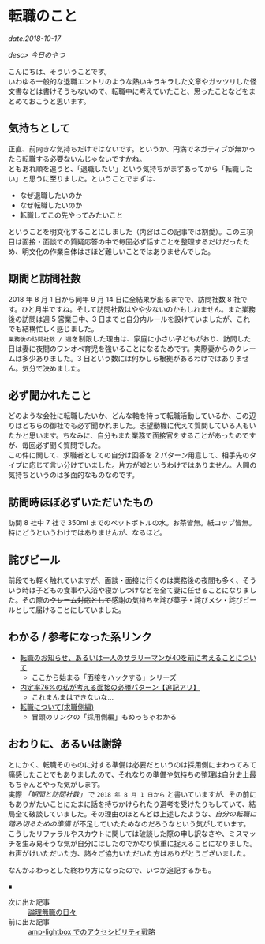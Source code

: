 # 転職のこと

*date:2018-10-17*

*desc> 今日のやつ*

こんにちは、そういうことです。  
いわゆる一般的な退職エントリのような熱いキラキラした文章やガッツリした怪文書などは書けそうもないので、転職中に考えていたこと、思ったことなどをまとめておこうと思います。

## 気持ちとして
正直、前向きな気持ちだけではないです。というか、円満でネガティブが無かったら転職する必要ないんじゃないですかね。  
ともあれ順を追うと、「退職したい」という気持ちがまずあってから「転職したい」と思うに至りました。ということでまずは、  

- なぜ退職したいのか
- なぜ転職したいのか
- 転職してこの先やってみたいこと

ということを明文化することにしました（内容はこの記事では割愛）。この三項目は面接・面談での質疑応答の中で毎回必ず話すことを整理するだけだったため、明文化の作業自体はさほど難しいことではありませんでした。

## 期間と訪問社数
2018 年 8 月 1 日から同年 9 月 14 日に全結果が出るまでで、訪問社数 8 社です。ひと月半ですね。そして訪問社数はやや少ないのかもしれません。また業務後の訪問は週 5 営業日中、3 日までと自分内ルールを設けていましたが、これでも結構忙しく感じました。  
`業務後の訪問社数 / 週`を制限した理由は、家庭に小さい子どもがおり、訪問した日は妻に夜間のワンオペ育児を強いることになるためです。実際妻からのクレームは多少ありました。3 日という数には何かしら根拠があるわけではありません。気分で決めました。

## 必ず聞かれたこと
どのような会社に転職したいか、どんな軸を持って転職活動しているか、この辺りはどちらの御社でも必ず聞かれました。志望動機に代えて質問している人もいたかと思います。ちなみに、自分もまた業務で面接官をすることがあったのですが、毎回必ず聞く質問でした。  
この件に関して、求職者としての自分は回答を 2 パターン用意して、相手先のタイプに応じて言い分けていました。片方が嘘というわけではありません。人間の気持ちというのは多面的なものなのです。

## 訪問時ほぼ必ずいただいたもの
訪問 8 社中 7 社で 350ml までのペットボトルの水。お茶皆無。紙コップ皆無。特にどうというわけではありませんが、なるほど。

## 詫びビール
前段でも軽く触れていますが、面談・面接に行くのは業務後の夜間も多く、そういう時は子どもの食事や入浴や寝かしつけなどを全て妻に任せることになりました。その際の~~クレーム対応として~~感謝の気持ちを詫び菓子・詫びメシ・詫びビールとして届けることにしていました。

## わかる / 参考になった系リンク
- [転職のお知らせ、あるいは一人のサラリーマンが40を前に考えることについて](https://youkoseki.com/f/moving2018)
  - ここから始まる「面接をハックする」シリーズ
- [内定率76%の私が考える面接の必勝パターン【追記アリ】](https://anond.hatelabo.jp/20180912194529)
  - これまんまはできないな…
- [転職について(求職側編)](https://anond.hatelabo.jp/20181013191517)
  - 冒頭のリンクの「採用側編」もめっちゃわかる

## おわりに、あるいは謝辞
とにかく、転職そのものに対する準備は必要だというのは採用側にまわってみて痛感したことでもありましたので、それなりの準備や気持ちの整理は自分史上最もちゃんとやった気がします。  
実際 *「期間と訪問社数」* で `2018 年 8 月 1 日から` と書いていますが、その前にもありがたいことにたまに話を持ちかけられたり選考を受けたりもしていて、結局全て破談していました。その理由のほとんどは上述したような、*自分の転職に踏み切るための準備* が不足していたためなのだろうなという気がしています。  
こうしたリファラルやスカウトに関しては破談した際の申し訳なさや、ミスマッチを生み易そうな気が自分にはしたのでかなり慎重に捉えることになりました。お声がけいただいた方、諸々ご協力いただいた方はありがとうございました。

なんかふわっとした終わり方になったので、いつか追記するかも。

<footer>&#8718;</footer><nav class="post-recent"><dl><dt>次に出た記事</dt><dd><a href="20181102">論理無職の日々</a></dd><dt>前に出た記事</dt><dd><a href="amp-lightbox-a11y">amp-lightbox でのアクセシビリティ戦略</a></dd></dl></nav>